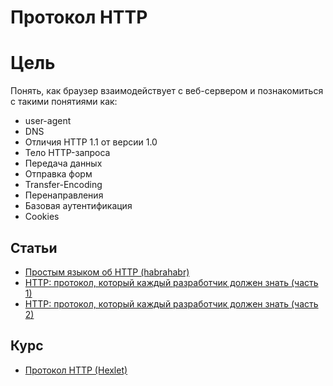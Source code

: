 # Протокол HTTP

# Цель
Понять, как браузер взаимодействует с веб-сервером и познакомиться с такими понятиями как:
- user-agent
- DNS
- Отличия HTTP 1.1 от версии 1.0
- Тело HTTP-запроса
- Передача данных
- Отправка форм
- Transfer-Encoding
- Перенаправления
- Базовая аутентификация
- Cookies

## Статьи
- [Простым языком об HTTP (habrahabr)](https://habrahabr.ru/post/215117/)
- [HTTP: протокол, который каждый разработчик должен знать (часть 1)](http://ruseller.com/lessons.php?rub=28&id=1726)
- [HTTP: протокол, который каждый разработчик должен знать (часть 2)](http://ruseller.com/lessons.php?rub=28&id=1777)

## Курс
- [Протокол HTTP (Hexlet)](https://ru.hexlet.io/courses/http_protocol)
